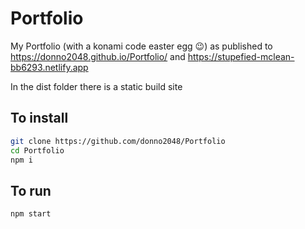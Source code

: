 # Portfolio

My Portfolio (with a konami code easter egg :wink:) as published to https://donno2048.github.io/Portfolio/ and https://stupefied-mclean-bb6293.netlify.app

In the dist folder there is a static build site

## To install

```sh
git clone https://github.com/donno2048/Portfolio
cd Portfolio
npm i
```

## To run

```sh
npm start
```
